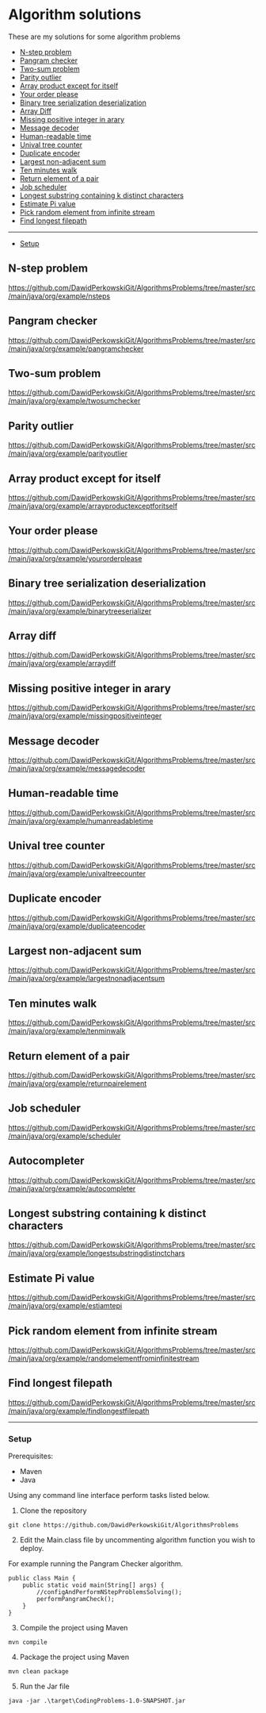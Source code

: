 # Algorithm solutions   
These are my solutions for some algorithm problems
* [N-step problem](#n-step-problem)
* [Pangram checker](#pangram-checker)
* [Two-sum problem](#two-sum-problem)
* [Parity outlier](#parity-outlier)
* [Array product except for itself](#array-product-except-for-itself)
* [Your order please](#your-order-please)
* [Binary tree serialization deserialization](#binary-tree-serialization-deserialization)
* [Array Diff](*array-diff)
* [Missing positive integer in arary](#missing-positive-integer-in-arary)
* [Message decoder](#message-decoder)
* [Human-readable time](#human-readable-time)
* [Unival tree counter](#unival-tree-counter)
* [Duplicate encoder](#duplicate-encoder)
* [Largest non-adjacent sum](#largest-non-adjacent-sum)
* [Ten minutes walk](#ten-minutes-walk)
* [Return element of a pair](#return-element-of-a-pair)
* [Job scheduler](#job-scheduler)
* [Longest substring containing k distinct characters](#longest-substring-containing-k-distinct-characters)
* [Estimate Pi value](#estimate-pi-value)
* [Pick random element from infinite stream](#pick-random-element-from-infinite-stream)
* [Find longest filepath](#find-longest-filepath)

-----------------------

* [Setup](#setup)


## N-step problem
https://github.com/DawidPerkowskiGit/AlgorithmsProblems/tree/master/src/main/java/org/example/nsteps

## Pangram checker
https://github.com/DawidPerkowskiGit/AlgorithmsProblems/tree/master/src/main/java/org/example/pangramchecker

## Two-sum problem
https://github.com/DawidPerkowskiGit/AlgorithmsProblems/tree/master/src/main/java/org/example/twosumchecker

## Parity outlier
https://github.com/DawidPerkowskiGit/AlgorithmsProblems/tree/master/src/main/java/org/example/parityoutlier

## Array product except for itself
https://github.com/DawidPerkowskiGit/AlgorithmsProblems/tree/master/src/main/java/org/example/arrayproductexceptforitself

## Your order please
https://github.com/DawidPerkowskiGit/AlgorithmsProblems/tree/master/src/main/java/org/example/yourorderplease

## Binary tree serialization deserialization
https://github.com/DawidPerkowskiGit/AlgorithmsProblems/tree/master/src/main/java/org/example/binarytreeserializer

## Array diff
https://github.com/DawidPerkowskiGit/AlgorithmsProblems/tree/master/src/main/java/org/example/arraydiff

## Missing positive integer in arary
https://github.com/DawidPerkowskiGit/AlgorithmsProblems/tree/master/src/main/java/org/example/missingpositiveinteger

## Message decoder
https://github.com/DawidPerkowskiGit/AlgorithmsProblems/tree/master/src/main/java/org/example/messagedecoder

## Human-readable time
https://github.com/DawidPerkowskiGit/AlgorithmsProblems/tree/master/src/main/java/org/example/humanreadabletime

## Unival tree counter
https://github.com/DawidPerkowskiGit/AlgorithmsProblems/tree/master/src/main/java/org/example/univaltreecounter

## Duplicate encoder
https://github.com/DawidPerkowskiGit/AlgorithmsProblems/tree/master/src/main/java/org/example/duplicateencoder

## Largest non-adjacent sum
https://github.com/DawidPerkowskiGit/AlgorithmsProblems/tree/master/src/main/java/org/example/largestnonadjacentsum

## Ten minutes walk
https://github.com/DawidPerkowskiGit/AlgorithmsProblems/tree/master/src/main/java/org/example/tenminwalk

## Return element of a pair
https://github.com/DawidPerkowskiGit/AlgorithmsProblems/tree/master/src/main/java/org/example/returnpairelement

## Job scheduler
https://github.com/DawidPerkowskiGit/AlgorithmsProblems/tree/master/src/main/java/org/example/scheduler

## Autocompleter
https://github.com/DawidPerkowskiGit/AlgorithmsProblems/tree/master/src/main/java/org/example/autocompleter

## Longest substring containing k distinct characters
https://github.com/DawidPerkowskiGit/AlgorithmsProblems/tree/master/src/main/java/org/example/longestsubstringdistinctchars

## Estimate Pi value
https://github.com/DawidPerkowskiGit/AlgorithmsProblems/tree/master/src/main/java/org/example/estiamtepi

## Pick random element from infinite stream
https://github.com/DawidPerkowskiGit/AlgorithmsProblems/tree/master/src/main/java/org/example/randomelementfrominfinitestream

## Find longest filepath
https://github.com/DawidPerkowskiGit/AlgorithmsProblems/tree/master/src/main/java/org/example/findlongestfilepath

------------------------------------

### Setup

Prerequisites:
- Maven
- Java

Using any command line interface perform tasks listed below.

1. Clone the repository
```
git clone https://github.com/DawidPerkowskiGit/AlgorithmsProblems
```

2. Edit the Main.class file by uncommenting algorithm function you wish to deploy.

For example running the Pangram Checker algorithm.
```
public class Main {
    public static void main(String[] args) {
        //configAndPerformNStepProblemsSolving();
        performPangramCheck();
    }
}
```

3. Compile the project using Maven
```
mvn compile
```
4. Package the project using Maven
```
mvn clean package
```
5. Run the Jar file
```
java -jar .\target\CodingProblems-1.0-SNAPSHOT.jar
